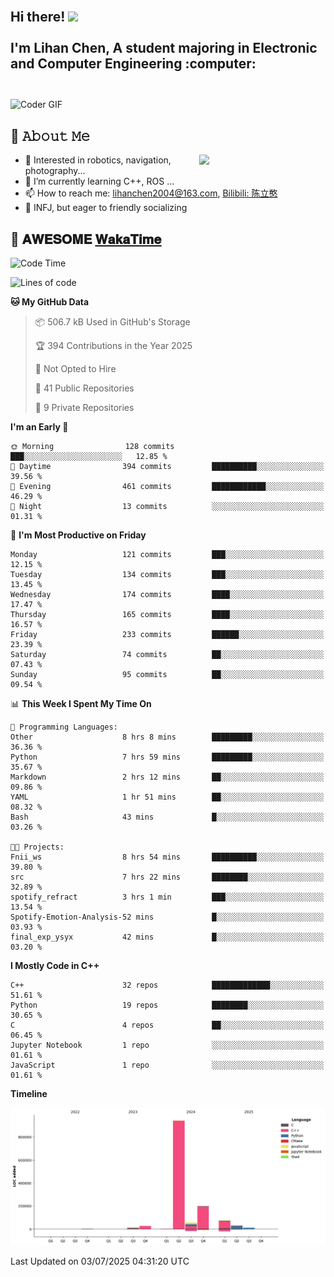 <h2 align="left">
 <abc>
  <br>Hi there! <img src="https://user-images.githubusercontent.com/42378118/110234147-e3259600-7f4e-11eb-95be-0c4047144dea.gif" width="30"><br>
  <br> I'm Lihan Chen, A student majoring in Electronic and Computer Engineering :computer:<br>
  <br>
 </abc>
</h2>

<img align="center" src="https://media.giphy.com/media/SWoSkN6DxTszqIKEqv/giphy.gif" alt="Coder GIF" width="500">

## :book: 𝙰𝚋𝚘𝚞𝚝 𝙼𝚎

<img align="right" width="40%" src="https://github-readme-stats.vercel.app/api?username=LihanChen2004&show_icons=true&icon_color=CE1D2D&text_color=718096&bg_color=ffffff&hide_title=true" />

- 🌟 Interested in robotics, navigation, photography...
- 🌱 I’m currently learning C++, ROS ... 
- 📫 How to reach me: lihanchen2004@163.com, [Bilibili: 陈立憨](https://space.bilibili.com/170786212)
- 👯 INFJ, but eager to friendly socializing

## 📜 𝐀𝐖𝐄𝐒𝐎𝐌𝐄 [𝐖𝐚𝐤𝐚𝐓𝐢𝐦𝐞](https://github.com/anmol098/waka-readme-stats)

<!--START_SECTION:waka-->
![Code Time](http://img.shields.io/badge/Code%20Time-1%2C211%20hrs%2011%20mins-blue)

![Lines of code](https://img.shields.io/badge/From%20Hello%20World%20I%27ve%20Written-1.4%20million%20lines%20of%20code-blue)

**🐱 My GitHub Data** 

> 📦 506.7 kB Used in GitHub's Storage 
 > 
> 🏆 394 Contributions in the Year 2025
 > 
> 🚫 Not Opted to Hire
 > 
> 📜 41 Public Repositories 
 > 
> 🔑 9 Private Repositories 
 > 
**I'm an Early 🐤** 

```text
🌞 Morning                128 commits         ███░░░░░░░░░░░░░░░░░░░░░░   12.85 % 
🌆 Daytime                394 commits         ██████████░░░░░░░░░░░░░░░   39.56 % 
🌃 Evening                461 commits         ████████████░░░░░░░░░░░░░   46.29 % 
🌙 Night                  13 commits          ░░░░░░░░░░░░░░░░░░░░░░░░░   01.31 % 
```
📅 **I'm Most Productive on Friday** 

```text
Monday                   121 commits         ███░░░░░░░░░░░░░░░░░░░░░░   12.15 % 
Tuesday                  134 commits         ███░░░░░░░░░░░░░░░░░░░░░░   13.45 % 
Wednesday                174 commits         ████░░░░░░░░░░░░░░░░░░░░░   17.47 % 
Thursday                 165 commits         ████░░░░░░░░░░░░░░░░░░░░░   16.57 % 
Friday                   233 commits         ██████░░░░░░░░░░░░░░░░░░░   23.39 % 
Saturday                 74 commits          ██░░░░░░░░░░░░░░░░░░░░░░░   07.43 % 
Sunday                   95 commits          ██░░░░░░░░░░░░░░░░░░░░░░░   09.54 % 
```


📊 **This Week I Spent My Time On** 

```text
💬 Programming Languages: 
Other                    8 hrs 8 mins        █████████░░░░░░░░░░░░░░░░   36.36 % 
Python                   7 hrs 59 mins       █████████░░░░░░░░░░░░░░░░   35.67 % 
Markdown                 2 hrs 12 mins       ██░░░░░░░░░░░░░░░░░░░░░░░   09.86 % 
YAML                     1 hr 51 mins        ██░░░░░░░░░░░░░░░░░░░░░░░   08.32 % 
Bash                     43 mins             █░░░░░░░░░░░░░░░░░░░░░░░░   03.26 % 

🐱‍💻 Projects: 
Fnii_ws                  8 hrs 54 mins       ██████████░░░░░░░░░░░░░░░   39.80 % 
src                      7 hrs 22 mins       ████████░░░░░░░░░░░░░░░░░   32.89 % 
spotify_refract          3 hrs 1 min         ███░░░░░░░░░░░░░░░░░░░░░░   13.54 % 
Spotify-Emotion-Analysis-52 mins             █░░░░░░░░░░░░░░░░░░░░░░░░   03.93 % 
final_exp_ysyx           42 mins             █░░░░░░░░░░░░░░░░░░░░░░░░   03.20 % 
```

**I Mostly Code in C++** 

```text
C++                      32 repos            █████████████░░░░░░░░░░░░   51.61 % 
Python                   19 repos            ████████░░░░░░░░░░░░░░░░░   30.65 % 
C                        4 repos             ██░░░░░░░░░░░░░░░░░░░░░░░   06.45 % 
Jupyter Notebook         1 repo              ░░░░░░░░░░░░░░░░░░░░░░░░░   01.61 % 
JavaScript               1 repo              ░░░░░░░░░░░░░░░░░░░░░░░░░   01.61 % 
```



**Timeline**

![Lines of Code chart](https://raw.githubusercontent.com/LihanChen2004/LihanChen2004/main/assets/bar_graph.png)


 Last Updated on 03/07/2025 04:31:20 UTC
<!--END_SECTION:waka-->

<!--
**LihanChen2004/LihanChen2004** is a ✨ _special_ ✨ repository because its `README.md` (this file) appears on your GitHub profile.

Here are some ideas to get you started:

- 🔭 I’m currently working on ...
- 🌱 I’m currently learning ...
- 👯 I’m looking to collaborate on ...
- 🤔 I’m looking for help with ...
- 💬 Ask me about ...
- 📫 How to reach me: ...
- 😄 Pronouns: ...
- ⚡ Fun fact: ...
-->

